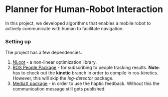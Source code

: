 # Planner for Human-Robot Interaction

In this project, we developed algorithms that enables a mobile robot to actively communicate with human to facilitate navigation.

### Setting up
The project has a few dependencies:
1. [NLopt](https://nlopt.readthedocs.io/en/latest/) - a non-linear optimization library.
2. [ROS People Package](https://github.com/wg-perception/people) - for subscribing to people tracking results. **Note**: has to check out the **kinetic** branch in order to compile in ros-kinetics. However, this will skip the *leg-detector* package.
3. [MediaX package](https://github.com/yuhangc/mediax_project) - in order to use the haptic feedback. Without this the communication message still gets published.
